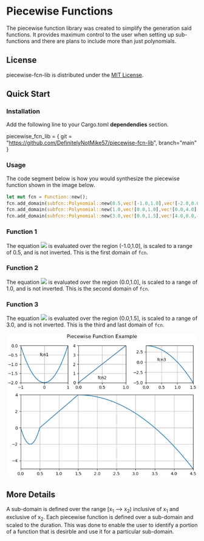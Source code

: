 # Piecewise Functions

The piecewise function library was created to simplify the generation
said functions. It provides maximum control to the user when setting up
sub-functions and there are plans to include more than just polynomials.

## License

piecewise-fcn-lib is distributed under the [MIT License](LICENSE.txt).

## Quick Start

### Installation

Add the following line to your Cargo.toml __dependendies__ section.

piecewise_fcn_lib = { git = "https://github.com/DefinitelyNotMike57/piecewise-fcn-lib", branch="main" }

### Usage

The code segment below is how you would synthesize the piecewise
function shown in the image below.

```rust
let mut fcn = Function::new();
fcn.add_domain(subfcn::Polynomial::new(0.5,vec![-1.0,1.0],vec![-2.0,0.0,2.0],false));
fcn.add_domain(subfcn::Polynomial::new(1.0,vec![0.0,1.0],vec![0.0,4.0],false));
fcn.add_domain(subfcn::Polynomial::new(3.0,vec![0.0,1.5],vec![4.0,0.0,-4.0],false));
```

### Function 1

The equation
<img src="https://render.githubusercontent.com/render/math?math=-2x^0%2B0x^1%2B2x^2=y">
is evaluated over the region (-1.0,1.0], is scaled to a range of 0.5,
and is not inverted. This is the first domain of ```fcn```.

### Function 2

The equation
<img src="https://render.githubusercontent.com/render/math?math=0x^0%2B4x^1=y">
is evaluated over the region (0.0,1.0], is scaled to a range of 1.0,
and is not inverted. This is the second domain of ```fcn```.

### Function 3

The equation
<img src="https://render.githubusercontent.com/render/math?math=4x^0%2B0x^1-4x^2=y">
is evaluated over the region (0.0,1.5], is scaled to a range of 3.0,
and is not inverted. This is the third and last domain of ```fcn```.

![Piecewise Example](doc/example.png)

## More Details

A sub-domain is defined over the range [x<sub>1</sub> --> x<sub>2</sub>)
inclusive of x<sub>1</sub> and exclusive of x<sub>2</sub>. Each
piecewise function is defined over a sub-domain and scaled to the
duration. This was done to enable the user to identify a portion of a
function that is desirble and use it for a particular sub-domain.


